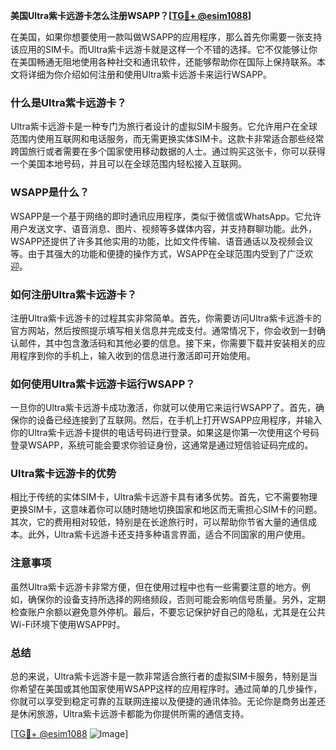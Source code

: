 **美国Ultra紫卡远游卡怎么注册WSAPP？[[TG💪+ @esim1088](https://t.me/s/esim1088)]**

在美国，如果你想要使用一款叫做WSAPP的应用程序，那么首先你需要一张支持该应用的SIM卡。而Ultra紫卡远游卡就是这样一个不错的选择。它不仅能够让你在美国畅通无阻地使用各种社交和通讯软件，还能够帮助你在国际上保持联系。本文将详细为你介绍如何注册和使用Ultra紫卡远游卡来运行WSAPP。

### 什么是Ultra紫卡远游卡？

Ultra紫卡远游卡是一种专门为旅行者设计的虚拟SIM卡服务。它允许用户在全球范围内使用互联网和电话服务，而无需更换实体SIM卡。这款卡非常适合那些经常跨国旅行或者需要在多个国家使用移动数据的人士。通过购买这张卡，你可以获得一个美国本地号码，并且可以在全球范围内轻松接入互联网。

### WSAPP是什么？

WSAPP是一个基于网络的即时通讯应用程序，类似于微信或WhatsApp。它允许用户发送文字、语音消息、图片、视频等多媒体内容，并支持群聊功能。此外，WSAPP还提供了许多其他实用的功能，比如文件传输、语音通话以及视频会议等。由于其强大的功能和便捷的操作方式，WSAPP在全球范围内受到了广泛欢迎。

### 如何注册Ultra紫卡远游卡？

注册Ultra紫卡远游卡的过程其实非常简单。首先，你需要访问Ultra紫卡远游卡的官方网站，然后按照提示填写相关信息并完成支付。通常情况下，你会收到一封确认邮件，其中包含激活码和其他必要的信息。接下来，你需要下载并安装相关的应用程序到你的手机上，输入收到的信息进行激活即可开始使用。

### 如何使用Ultra紫卡远游卡运行WSAPP？

一旦你的Ultra紫卡远游卡成功激活，你就可以使用它来运行WSAPP了。首先，确保你的设备已经连接到了互联网。然后，在手机上打开WSAPP应用程序，并输入你的Ultra紫卡远游卡提供的电话号码进行登录。如果这是你第一次使用这个号码登录WSAPP，系统可能会要求你验证身份，这通常是通过短信验证码完成的。

### Ultra紫卡远游卡的优势

相比于传统的实体SIM卡，Ultra紫卡远游卡具有诸多优势。首先，它不需要物理更换SIM卡，这意味着你可以随时随地切换国家和地区而无需担心SIM卡的问题。其次，它的费用相对较低，特别是在长途旅行时，可以帮助你节省大量的通信成本。此外，Ultra紫卡远游卡还支持多种语言界面，适合不同国家的用户使用。

### 注意事项

虽然Ultra紫卡远游卡非常方便，但在使用过程中也有一些需要注意的地方。例如，确保你的设备支持所选择的网络频段，否则可能会影响信号质量。另外，定期检查账户余额以避免意外停机。最后，不要忘记保护好自己的隐私，尤其是在公共Wi-Fi环境下使用WSAPP时。

### 总结

总的来说，Ultra紫卡远游卡是一款非常适合旅行者的虚拟SIM卡服务，特别是当你希望在美国或其他国家使用WSAPP这样的应用程序时。通过简单的几步操作，你就可以享受到稳定可靠的互联网连接以及便捷的通讯体验。无论你是商务出差还是休闲旅游，Ultra紫卡远游卡都能为你提供所需的通信支持。

[[TG💪+ @esim1088](https://t.me/s/esim1088) ![Image](https://i.postimg.cc/4NQfJmqS/Snipaste-2025-05-13-00-14-12.png)]